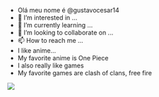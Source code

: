 - Olá meu nome é @gustavocesar14
- 👀 I’m interested in ...
- 🌱 I’m currently learning ...
- 💞️ I’m looking to collaborate on ...
- 📫 How to reach me ...
- I like anime...
- My favorite anime is One Piece
- I also really like games
- My favorite games are clash of clans, free fire


![](https://media.tenor.com/xZRxqzuxjmYAAAAM/one-piece-onigashima.gif)
